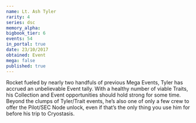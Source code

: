 ```yaml
---
name: Lt. Ash Tyler
rarity: 4
series: dsc
memory_alpha:
bigbook_tier: 6
events: 54
in_portal: true
date: 23/10/2017
obtained: Event
mega: false
published: true
---
```


Rocket fueled by nearly two handfuls of previous Mega Events, Tyler has accrued an unbelievable Event tally. With a healthy number of viable Traits, his Collection and Event opportunities should hold strong for some time. Beyond the clumps of Tyler/Trait events, he’s also one of only a few crew to offer the Pilot/SEC Node unlock, even if that’s the only thing you use him for before his trip to Cryostasis.
